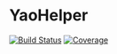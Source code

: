 # YaoHelper

[![Build Status](https://github.com/exAClior/YaoHelper.jl/actions/workflows/CI.yml/badge.svg?branch=main)](https://github.com/exAClior/YaoHelper.jl/actions/workflows/CI.yml?query=branch%3Amain)
[![Coverage](https://codecov.io/gh/exAClior/YaoHelper.jl/branch/main/graph/badge.svg)](https://codecov.io/gh/exAClior/YaoHelper.jl)
